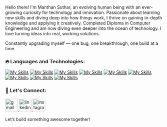 <p>Hello there! I'm Manthan Suthar, an evolving human being with an ever-growing curiosity for technology and innovation. Passionate about learning new skills and diving deep into how things work, I thrive on gaining in-depth knowledge and applying it creatively. Completed Diploma in Computer Engineering and am now diving even deeper into the ocean of technology. I love turning ideas into real, working solutions.</p> 

<p>Constantly upgrading myself — one bug, one breakthrough, one build at a time.</p>  
  
### **🔥 Languages and Technologies:**  


[![My Skills](https://skillicons.dev/icons?i=dart)](https://dart.dev/)
[![My Skills](https://skillicons.dev/icons?i=flutter)](https://flutter.dev/)
[![My Skills](https://skillicons.dev/icons?i=java)](https://www.java.com/en/)
[![My Skills](https://skillicons.dev/icons?i=python)](https://www.python.org/)
[![My Skills](https://skillicons.dev/icons?i=pycharm)](https://www.jetbrains.com/pycharm/)
[![My Skills](https://skillicons.dev/icons?i=vscode)](https://code.visualstudio.com/)
[![My Skills](https://skillicons.dev/icons?i=php)](https://www.php.net/)
[![My Skills](https://skillicons.dev/icons?i=c)](https://www.c-language.org/)
[![My Skills](https://skillicons.dev/icons?i=cpp)](https://isocpp.org/)


### 🔗 Let's Connect: <br>

<a href="mailto:manthansuthar789@gmail.com">
<img src="https://github.com/user-attachments/assets/17b86a76-5394-44c5-ae65-ba574e994d66" alt="gmail" width="40" height="40">
</a>
<a href="https://www.linkedin.com/in/manthan-suthar-9138002a3">
<img src="https://github.com/user-attachments/assets/0a4932b4-520c-4c7d-b66e-79c25afbedb7" alt="linkedin" width="40" height="40">
</a>
<a href="https://www.instagram.com/justttt.manthan?igsh=MWh3aXZmOHRmbG16NQ==">
<img src="https://github.com/user-attachments/assets/b2f6b4a9-8fac-483a-a9ba-af644c75dffa" alt="instagram" width="40" height="40">
</a>





<p>Let’s build something awesome together!</p>

<!--
**1002manthan/1002manthan** is a ✨ _special_ ✨ repository because its `README.md` (this file) appears on your GitHub profile.

Here are some ideas to get you started:

- 🔭 I’m currently working on ...
- 🌱 I’m currently learning ...
- 👯 I’m looking to collaborate on ...
- 🤔 I’m looking for help with ...
- 💬 Ask me about ...
- 📫 How to reach me: ...
- 😄 Pronouns: ...
- ⚡ Fun fact: ...
-->
